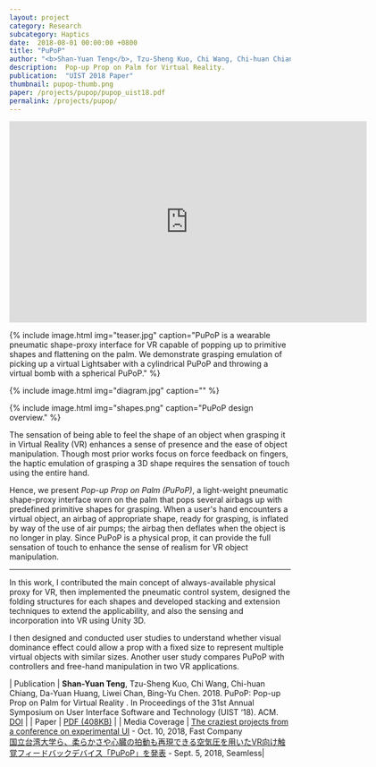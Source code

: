 ```yaml
---
layout: project
category: Research
subcategory: Haptics
date:  2018-08-01 00:00:00 +0800
title: "PuPoP"
author: "<b>Shan-Yuan Teng</b>, Tzu-Sheng Kuo, Chi Wang, Chi-huan Chiang, Da-Yuan Huang, Liwei Chan, Bing-Yu Chen"
description:  Pop-up Prop on Palm for Virtual Reality.
publication:  "UIST 2018 Paper"
thumbnail: pupop-thumb.png
paper: /projects/pupop/pupop_uist18.pdf
permalink: /projects/pupop/
---
```


<div class="video-wrapper">
  <iframe width="640" height="360" src="https://www.youtube.com/embed/UpWDa-jgC-I" frameborder="0" allowfullscreen></iframe>
</div>

{% include image.html
           img="teaser.jpg"
           caption="PuPoP is a wearable pneumatic shape-proxy interface for VR capable of popping up to primitive shapes and flattening on the palm. We demonstrate grasping emulation of picking up a virtual Lightsaber with a cylindrical PuPoP and throwing a virtual bomb with a spherical PuPoP." %}

{% include image.html
           img="diagram.jpg"
           caption="" %}

{% include image.html
           img="shapes.png"
           caption="PuPoP design overview." %}

The sensation of being able to feel the shape of an object when grasping it in Virtual Reality (VR) enhances a sense of presence and the ease of object manipulation. Though most prior works focus on force feedback on fingers, the haptic emulation of grasping a 3D shape requires the sensation of touch using the entire hand.

Hence, we present _Pop-up Prop on Palm (PuPoP)_, a light-weight pneumatic shape-proxy interface worn on the palm that pops several airbags up with predefined primitive shapes for grasping. When a user's hand encounters a virtual object, an airbag of appropriate shape, ready for grasping, is inflated by way of the use of air pumps; the airbag then deflates when the object is no longer in play. Since PuPoP is a physical prop, it can provide the full sensation of touch to enhance the sense of realism for VR object manipulation.

---

In this work, I contributed the main concept of always-available physical proxy for VR, then implemented the pneumatic control system, designed the folding structures for each shapes and developed stacking and extension techniques to extend the applicability, and also the sensing and incorporation into VR using Unity 3D.

I then designed and conducted user studies to understand whether visual dominance effect could allow a prop with a fixed size to represent multiple virtual objects with similar sizes. Another user study compares PuPoP with controllers and free-hand manipulation in two VR applications.

| Publication | **Shan-Yuan Teng**, Tzu-Sheng Kuo, Chi Wang, Chi-huan Chiang, Da-Yuan Huang, Liwei Chan, Bing-Yu Chen. 2018. PuPoP: Pop-up Prop on Palm for Virtual Reality . In Proceedings of the 31st Annual Symposium on User Interface Software and Technology (UIST ‘18). ACM. [DOI](https://doi.org/10.1145/3242587.3242628) |
| Paper | [PDF (408KB)](pupop_uist18.pdf) |
| Media Coverage | [The craziest projects from a conference on experimental UI](https://www.fastcompany.com/90247985/the-craziest-projects-from-a-conference-on-experimental-ui) - Oct. 10, 2018, Fast Company <br> [国立台湾大学ら、柔らかさや心臓の拍動も再現できる空気圧を用いたVR向け触覚フィードバックデバイス「PuPoP」を発表](https://shiropen.com/seamless/pupop) - Sept. 5, 2018, Seamless|
